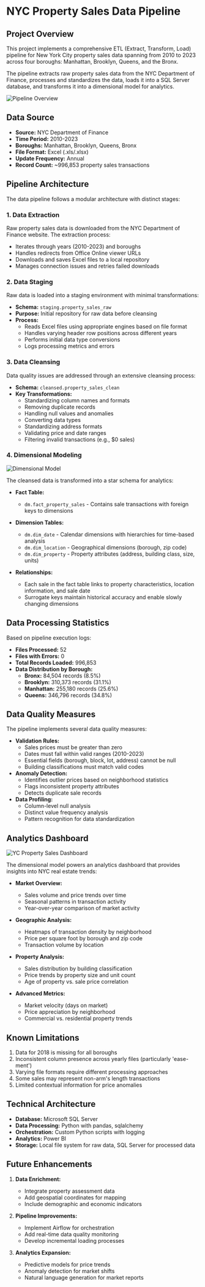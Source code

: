 # NYC Property Sales Data Pipeline

## Project Overview
This project implements a comprehensive ETL (Extract, Transform, Load) pipeline for New York City property sales data spanning from 2010 to 2023 across four boroughs: Manhattan, Brooklyn, Queens, and the Bronx. 

The pipeline extracts raw property sales data from the NYC Department of Finance, processes and standardizes the data, loads it into a SQL Server database, and transforms it into a dimensional model for analytics.

![Pipeline Overview](Images\ProjecOverview.jpg)

## Data Source

- **Source:** NYC Department of Finance
- **Time Period:** 2010-2023
- **Boroughs:** Manhattan, Brooklyn, Queens, Bronx
- **File Format:** Excel (.xls/.xlsx)
- **Update Frequency:** Annual
- **Record Count:** ~996,853 property sales transactions

## Pipeline Architecture

The data pipeline follows a modular architecture with distinct stages:

### 1. Data Extraction

Raw property sales data is downloaded from the NYC Department of Finance website. The extraction process:
- Iterates through years (2010-2023) and boroughs
- Handles redirects from Office Online viewer URLs
- Downloads and saves Excel files to a local repository
- Manages connection issues and retries failed downloads

### 2. Data Staging

Raw data is loaded into a staging environment with minimal transformations:
- **Schema:** `staging.property_sales_raw`
- **Purpose:** Initial repository for raw data before cleansing
- **Process:**
  - Reads Excel files using appropriate engines based on file format
  - Handles varying header row positions across different years
  - Performs initial data type conversions
  - Logs processing metrics and errors

### 3. Data Cleansing

Data quality issues are addressed through an extensive cleansing process:
- **Schema:** `cleansed.property_sales_clean`
- **Key Transformations:**
  - Standardizing column names and formats
  - Removing duplicate records
  - Handling null values and anomalies
  - Converting data types
  - Standardizing address formats
  - Validating price and date ranges
  - Filtering invalid transactions (e.g., $0 sales)

### 4. Dimensional Modeling

![Dimensional Model](Images/DimensionModeling.png)

The cleansed data is transformed into a star schema for analytics:

- **Fact Table:**
  - `dm.fact_property_sales` - Contains sale transactions with foreign keys to dimensions

- **Dimension Tables:**
  - `dm.dim_date` - Calendar dimensions with hierarchies for time-based analysis
  - `dm.dim_location` - Geographical dimensions (borough, zip code)
  - `dm.dim_property` - Property attributes (address, building class, size, units)
  
- **Relationships:**
  - Each sale in the fact table links to property characteristics, location information, and sale date
  - Surrogate keys maintain historical accuracy and enable slowly changing dimensions

## Data Processing Statistics

Based on pipeline execution logs:

- **Files Processed:** 52
- **Files with Errors:** 0
- **Total Records Loaded:** 996,853
- **Data Distribution by Borough:**
  - **Bronx:** 84,504 records (8.5%)
  - **Brooklyn:** 310,373 records (31.1%)
  - **Manhattan:** 255,180 records (25.6%)
  - **Queens:** 346,796 records (34.8%)

## Data Quality Measures

The pipeline implements several data quality measures:
- **Validation Rules:**
  - Sales prices must be greater than zero
  - Dates must fall within valid ranges (2010-2023)
  - Essential fields (borough, block, lot, address) cannot be null
  - Building classifications must match valid codes
- **Anomaly Detection:**
  - Identifies outlier prices based on neighborhood statistics
  - Flags inconsistent property attributes
  - Detects duplicate sale records
- **Data Profiling:**
  - Column-level null analysis
  - Distinct value frequency analysis
  - Pattern recognition for data standardization

## Analytics Dashboard

![YC Property Sales Dashboard](Images/TrendsDashboard.png)

The dimensional model powers an analytics dashboard that provides insights into NYC real estate trends:

- **Market Overview:**
  - Sales volume and price trends over time
  - Seasonal patterns in transaction activity
  - Year-over-year comparison of market activity
  
- **Geographic Analysis:**
  - Heatmaps of transaction density by neighborhood
  - Price per square foot by borough and zip code
  - Transaction volume by location
  
- **Property Analysis:**
  - Sales distribution by building classification
  - Price trends by property size and unit count
  - Age of property vs. sale price correlation
  
- **Advanced Metrics:**
  - Market velocity (days on market)
  - Price appreciation by neighborhood
  - Commercial vs. residential property trends

## Known Limitations

1. Data for 2018 is missing for all boroughs
2. Inconsistent column presence across yearly files (particularly 'ease-ment')
3. Varying file formats require different processing approaches
4. Some sales may represent non-arm's length transactions
5. Limited contextual information for price anomalies

## Technical Architecture

- **Database:** Microsoft SQL Server
- **Data Processing:** Python with pandas, sqlalchemy
- **Orchestration:** Custom Python scripts with logging
- **Analytics:** Power BI 
- **Storage:** Local file system for raw data, SQL Server for processed data

## Future Enhancements

1. **Data Enrichment:**
   - Integrate property assessment data
   - Add geospatial coordinates for mapping
   - Include demographic and economic indicators

2. **Pipeline Improvements:**
   - Implement Airflow for orchestration
   - Add real-time data quality monitoring
   - Develop incremental loading processes

3. **Analytics Expansion:**
   - Predictive models for price trends
   - Anomaly detection for market shifts
   - Natural language generation for market reports
